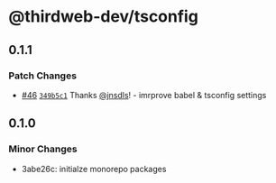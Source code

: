 # @thirdweb-dev/tsconfig

## 0.1.1

### Patch Changes

- [#46](https://github.com/thirdweb-dev/js/pull/46) [`349b5c1`](https://github.com/thirdweb-dev/js/commit/349b5c1e028a06616d40de84257fd8d1cf05df83) Thanks [@jnsdls](https://github.com/jnsdls)! - imrprove babel & tsconfig settings

## 0.1.0

### Minor Changes

- 3abe26c: initialze monorepo packages
